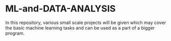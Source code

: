 # ML-and-DATA-ANALYSIS
In this repository, various small scale projects will be given which may cover the basic machine learning tasks and can be used as a part of a bigger
program.
